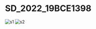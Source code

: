 # SD_2022_19BCE1398
![s1](https://user-images.githubusercontent.com/66926991/189491508-42d32895-969f-4508-8c7b-831b6dd63b68.png)
![s2](https://user-images.githubusercontent.com/66926991/189491520-86cdd994-0bd1-427e-b500-842991babdb4.png)

